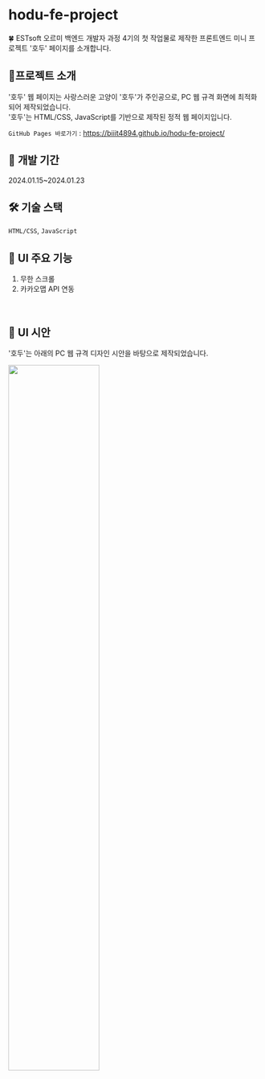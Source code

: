 # hodu-fe-project

🍀 ESTsoft 오르미 백엔드 개발자 과정 4기의 첫 작업물로 제작한 프론트엔드 미니 프로젝트 '호두' 페이지를 소개합니다.
<br>

## 📝프로젝트 소개
'호두' 웹 페이지는 사랑스러운 고양이 '호두'가 주인공으로, PC 웹 규격 화면에 최적화되어 제작되었습니다.<br> 
'호두'는 HTML/CSS, JavaScript를 기반으로 제작된 정적 웹 페이지입니다.<br>

`GitHub Pages 바로가기` : https://biiit4894.github.io/hodu-fe-project/
<br>

## 📆 개발 기간
2024.01.15~2024.01.23
<br>

## 🛠 기술 스택
`HTML/CSS`, `JavaScript`
<br>

## 📌 UI 주요 기능
1. 무한 스크롤
2. 카카오맵 API 연동
<br>

## 🎨 UI 시안
'호두'는 아래의 PC 웹 규격 디자인 시안을 바탕으로 제작되었습니다.

<img width="60%" src="https://github.com/biiit4894/hodu-fe-project/assets/82032418/ea9e2806-8dab-414f-a197-2cc0c9b6a777">
